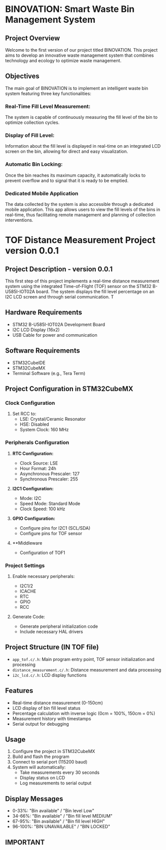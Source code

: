 # BINOVATION: Smart Waste Bin Management System

## Project Overview
Welcome to the first version of our project titled BINOVATION. This project aims to develop an innovative waste management system that combines technology and ecology to optimize waste management.

## Objectives
The main goal of BINOVATION is to implement an intelligent waste bin system featuring three key functionalities:

### Real-Time Fill Level Measurement: 
The system is capable of continuously measuring the fill level of the bin to optimize collection cycles.

### Display of Fill Level: 
Information about the fill level is displayed in real-time on an integrated LCD screen on the bin, allowing for direct and easy visualization.

### Automatic Bin Locking: 
Once the bin reaches its maximum capacity, it automatically locks to prevent overflow and to signal that it is ready to be emptied.

### Dedicated Mobile Application
The data collected by the system is also accessible through a dedicated mobile application. This app allows users to view the fill levels of the bins in real-time, thus facilitating remote management and planning of collection interventions.

# TOF Distance Measurement Project version 0.0.1

## Project Description - version 0.0.1
This first step of this project implements a real-time distance measurement system using the integrated Time-of-Flight (TOF) sensor on the STM32 B-U585I-IOT02A board. The system displays the fill level percentage on an I2C LCD screen and through serial communication. T

## Hardware Requirements
- STM32 B-U585I-IOT02A Development Board
- I2C LCD Display (16x2)
- USB Cable for power and communication

## Software Requirements
- STM32CubeIDE
- STM32CubeMX
- Terminal Software (e.g., Tera Term)

## Project Configuration in STM32CubeMX

### Clock Configuration
1. Set RCC to:
   - LSE: Crystal/Ceramic Resonator
   - HSE: Disabled
   - System Clock: 160 MHz

### Peripherals Configuration
1. **RTC Configuration:**
   - Clock Source: LSE
   - Hour Format: 24h
   - Asynchronous Prescaler: 127
   - Synchronous Prescaler: 255

2. **I2C1 Configuration:**
   - Mode: I2C
   - Speed Mode: Standard Mode
   - Clock Speed: 100 kHz

3. **GPIO Configuration:**
   - Configure pins for I2C1 (SCL/SDA)
   - Configure pins for TOF sensor

4. **Middleware 
   - Configuration of TOF1


### Project Settings
1. Enable necessary peripherals:
   - I2C1/2
   - ICACHE
   - RTC
   - GPIO
   - RCC

2. Generate Code:
   - Generate peripheral initialization code
   - Include necessary HAL drivers

## Project Structure (IN TOF file)
- `app_tof.c/.h`: Main program entry point, TOF sensor initialization and processing
- `distance_measurement.c/.h`: Distance measurement and data processing
- `i2c_lcd.c/.h`: LCD display functions


## Features
- Real-time distance measurement (0-150cm)
- LCD display of bin fill level status
- Percentage calculation with inverse logic (0cm = 100%, 150cm = 0%)
- Measurement history with timestamps
- Serial output for debugging

## Usage
1. Configure the project in STM32CubeMX
2. Build and flash the program
3. Connect to serial port (115200 baud)
4. System will automatically:
   - Take measurements every 30 seconds
   - Display status on LCD
   - Log measurements to serial output

## Display Messages
- 0-33%: "Bin available" / "Bin level Low"
- 34-66%: "Bin available" / "Bin fill level MEDIUM"
- 67-95%: "Bin available" / "Bin fill level HIGH"
- 96-100%: "BIN UNAVAILABLE" / "BIN LOCKED"

## IMPORTANT


